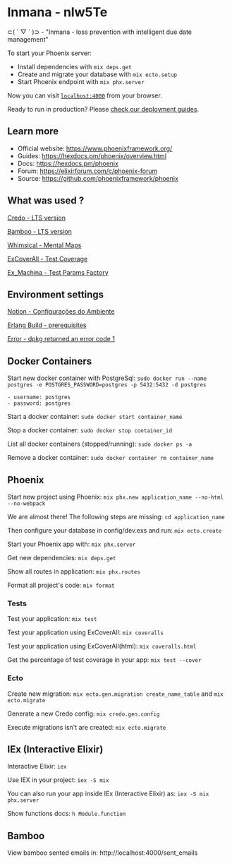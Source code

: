# Inmana - nlw5Te

⊂( ´ ▽ ` )⊃ - "Inmana - loss prevention with intelligent due date management"

To start your Phoenix server:

  * Install dependencies with `mix deps.get`
  * Create and migrate your database with `mix ecto.setup`
  * Start Phoenix endpoint with `mix phx.server`

Now you can visit [`localhost:4000`](http://localhost:4000) from your browser.

Ready to run in production? Please [check our deployment guides](https://hexdocs.pm/phoenix/deployment.html).

## Learn more

  * Official website: https://www.phoenixframework.org/
  * Guides: https://hexdocs.pm/phoenix/overview.html
  * Docs: https://hexdocs.pm/phoenix
  * Forum: https://elixirforum.com/c/phoenix-forum
  * Source: https://github.com/phoenixframework/phoenix

## What was used ?

[Credo - LTS version](https://github.com/rrrene/credo)

[Bamboo - LTS version](https://github.com/thoughtbot/bamboo)

[Whimsical - Mental Maps](https://whimsical.com/)

[ExCoverAll - Test Coverage](https://github.com/parroty/excoveralls)

[Ex_Machina - Test Params Factory](https://github.com/thoughtbot/ex_machina)

## Environment settings

[Notion - Configurações do Ambiente](https://www.notion.so/Configura-es-do-ambiente-9d73d4eefa7043f593d9c768922306ca)

[Erlang Build - prerequisites](https://blog.differentpla.net/blog/2019/01/30/erlang-build-prerequisites/)

[Error - dpkg returned an error code 1](https://itsfoss.com/dpkg-returned-an-error-code-1)

## Docker Containers

Start new docker container with PostgreSql: `sudo docker run --name postgres -e POSTGRES_PASSWORD=postgres -p 5432:5432 -d postgres`
    
    - username: postgres
    - password: postgres

Start a docker container: `sudo docker start container_name`

Stop a docker container: `sudo docker stop container_id`

List all docker containers (stopped/running): `sudo docker ps -a`

Remove a docker container: `sudo docker container rm container_name`

## Phoenix

Start new project using Phoenix: `mix phx.new application_name --no-html --no-webpack`

We are almost there! The following steps are missing: `cd application_name`

Then configure your database in config/dev.exs and run: `mix ecto.create`

Start your Phoenix app with: `mix phx.server`

Get new dependencies: `mix deps.get`

Show all routes in application: `mix phx.routes`

Format all project's code: `mix format`

### Tests

Test your application: `mix test`

Test your application using ExCoverAll: `mix coveralls`

Test your application using ExCoverAll(html): `mix coveralls.html`

Get the percentage of test coverage in your app: `mix test --cover`

### Ecto

Create new migration: `mix ecto.gen.migration create_name_table` and `mix ecto.migrate`

Generate a new Credo config: `mix credo.gen.config`

Execute migrations isn't are created: `mix ecto.migrate`

## IEx (Interactive Elixir)

Interactive Elixir: `iex`

Use IEX in your project: `iex -S mix`

You can also run your app inside IEx (Interactive Elixir) as: `iex -S mix phx.server`

Show functions docs: `h Module.function`

## Bamboo

View bamboo sented emails in: http://localhost:4000/sent_emails
